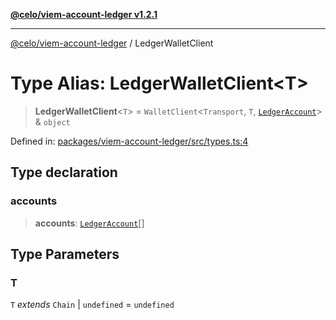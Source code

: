 [**@celo/viem-account-ledger v1.2.1**](../README.md)

***

[@celo/viem-account-ledger](../globals.md) / LedgerWalletClient

# Type Alias: LedgerWalletClient\<T\>

> **LedgerWalletClient**\<`T`\> = `WalletClient`\<`Transport`, `T`, [`LedgerAccount`](LedgerAccount.md)\> & `object`

Defined in: [packages/viem-account-ledger/src/types.ts:4](https://github.com/celo-org/developer-tooling/blob/master/packages/viem-account-ledger/src/types.ts#L4)

## Type declaration

### accounts

> **accounts**: [`LedgerAccount`](LedgerAccount.md)[]

## Type Parameters

### T

`T` *extends* `Chain` \| `undefined` = `undefined`
